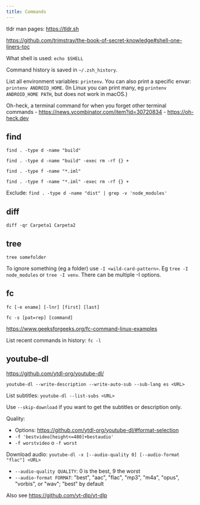 ```yaml
---
title: Commands
---
```


tldr man pages: https://tldr.sh

https://github.com/trimstray/the-book-of-secret-knowledge#shell-one-liners-toc

What shell is used: `echo $SHELL`

Command history is saved in `~/.zsh_history`.

List all environment variables: `printenv`. You can also print a specific envar: `printenv ANDROID_HOME`. (In Linux you can print many, eg `printenv ANDROID_HOME PATH`, but does not work in macOS.)

Oh-heck, a terminal command for when you forget other terminal commands - https://news.ycombinator.com/item?id=30720834 - https://oh-heck.dev

## find

`find . -type d -name "build"`

`find . -type d -name "build" -exec rm -rf {} +`

`find . -type f -name "*.iml"`

`find . -type f -name "*.iml" -exec rm -rf {} +`

Exclude: `find . -type d -name "dist" | grep -v 'node_modules'`

## diff

`diff -qr Carpeta1 Carpeta2`

## tree

`tree somefolder`

To ignore something (eg a folder) use `-I <wild-card-pattern>`. Eg `tree -I node_modules` or `tree -I venv`. There can be multiple -I options.

## fc

`fc [-e ename] [-lnr] [first] [last]`

`fc -s [pat=rep] [command]`

https://www.geeksforgeeks.org/fc-command-linux-examples

List recent commands in history: `fc -l`

## youtube-dl

https://github.com/ytdl-org/youtube-dl/

`youtube-dl --write-description --write-auto-sub --sub-lang es <URL>`

List subtitles: `youtube-dl --list-subs <URL>`

Use `--skip-download` if you want to get the subtitles or description only.

Quality:

- Options: https://github.com/ytdl-org/youtube-dl/#format-selection
- `-f 'bestvideo[height<=480]+bestaudio'`
- `-f worstvideo` o `-f worst`

Download audio: `youtube-dl -x [--audio-quality 0] [--audio-format "flac"] <URL>`

- `--audio-quality QUALITY`: 0 is the best, 9 the worst
- `--audio-format FORMAT`: "best", "aac", "flac", "mp3", "m4a", "opus", "vorbis", or "wav"; "best" by default

Also see https://github.com/yt-dlp/yt-dlp
